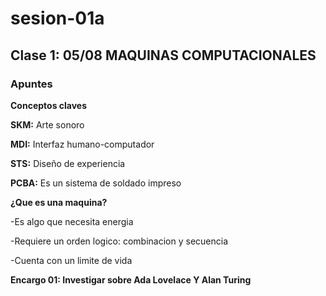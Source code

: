 # sesion-01a

## Clase 1: 05/08 MAQUINAS COMPUTACIONALES ##
### Apuntes ### 

**Conceptos claves**

**SKM:** Arte sonoro

**MDI:** Interfaz humano-computador

**STS:** Diseño de experiencia

**PCBA:** Es un sistema de soldado impreso 

**¿Que es una maquina?**

-Es algo que necesita energia

-Requiere un orden logico: combinacion y secuencia

-Cuenta con un limite de vida

**Encargo 01: Investigar sobre Ada Lovelace Y Alan Turing**
